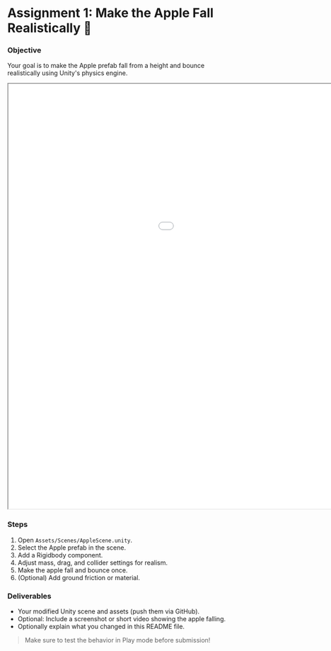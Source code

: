 # Assignment 1: Make the Apple Fall Realistically 🍎

### Objective
Your goal is to make the Apple prefab fall from a height and bounce realistically using Unity's physics engine.

<iframe src="file:///C:/Users/pghasemi6/Unitys/XFac/XFactory/Web_Build/index.html" width="1280" height="960" frameborder="4" allowfullscreen></iframe>


### Steps
1. Open `Assets/Scenes/AppleScene.unity`.
2. Select the Apple prefab in the scene.
3. Add a Rigidbody component.
4. Adjust mass, drag, and collider settings for realism.
5. Make the apple fall and bounce once.
6. (Optional) Add ground friction or material.

### Deliverables
- Your modified Unity scene and assets (push them via GitHub).
- Optional: Include a screenshot or short video showing the apple falling.
- Optionally explain what you changed in this README file.

> Make sure to test the behavior in Play mode before submission!
